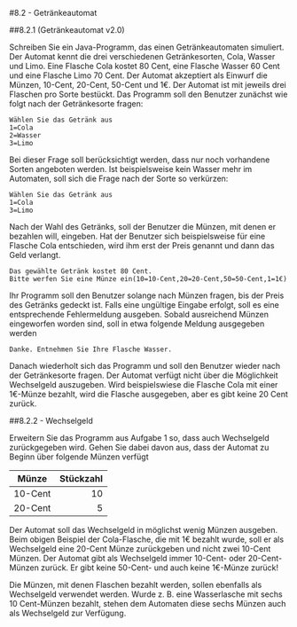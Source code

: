 #8.2 - Getränkeautomat

##8.2.1 (Getränkeautomat v2.0)

Schreiben Sie ein Java-Programm, das einen Getränkeautomaten simuliert. Der Automat kennt die drei verschiedenen Getränkesorten, Cola, Wasser und Limo. Eine Flasche Cola kostet 80 Cent, eine Flasche Wasser 60 Cent und eine Flasche Limo 70 Cent. Der Automat akzeptiert als Einwurf die Münzen, 10-Cent, 20-Cent, 50-Cent und 1€. Der Automat ist mit jeweils drei Flaschen pro Sorte bestückt. Das Programm soll den Benutzer zunächst wie folgt nach der Getränkesorte fragen:

    Wählen Sie das Getränk aus
    1=Cola
    2=Wasser
    3=Limo

Bei dieser Frage soll berücksichtigt werden, dass nur noch vorhandene Sorten angeboten werden. Ist beispielsweise kein Wasser mehr im Automaten, soll sich die Frage nach der Sorte so verkürzen:

    Wählen Sie das Getränk aus
    1=Cola
    3=Limo

Nach der Wahl des Getränks, soll der Benutzer die Münzen, mit denen er bezahlen will, eingeben. Hat der Benutzer sich beispielsweise für eine Flasche Cola entschieden, wird ihm erst der Preis genannt und dann das Geld verlangt.

    Das gewählte Getränk kostet 80 Cent.
    Bitte werfen Sie eine Münze ein(10=10-Cent,20=20-Cent,50=50-Cent,1=1€)

Ihr Programm soll den Benutzer solange nach Münzen fragen, bis der Preis des Getränks gedeckt ist. Falls eine ungültige Eingabe erfolgt, soll es eine entsprechende Fehlermeldung ausgeben. Sobald ausreichend Münzen eingeworfen worden sind, soll in etwa folgende Meldung ausgegeben werden

    Danke. Entnehmen Sie Ihre Flasche Wasser.

Danach wiederholt sich das Programm und soll den Benutzer wieder nach der Getränkesorte fragen. Der Automat verfügt nicht über die Möglichkeit Wechselgeld auszugeben. Wird beispielswiese die Flasche Cola mit einer 1€-Münze bezahlt, wird die Flasche ausgegeben, aber es gibt keine 20 Cent zurück.

##8.2.2 - Wechselgeld

Erweitern Sie das Programm aus Aufgabe 1 so, dass auch Wechselgeld zurückgegeben wird. Gehen Sie dabei davon aus, dass der Automat zu Beginn über folgende Münzen verfügt

|Münze  |Stückzahl|
|-------|--------:|
|10-Cent|10       |
|20-Cent|5        |

Der Automat soll das Wechselgeld in möglichst wenig Münzen ausgeben. Beim obigen Beispiel der Cola-Flasche, die mit 1€ bezahlt wurde, soll er als Wechselgeld eine 20-Cent Münze zurückgeben und nicht zwei 10-Cent Münzen. Der Automat gibt als Wechselgeld immer 10-Cent- oder 20-Cent-Münzen zurück. Er gibt keine 50-Cent- und auch keine 1€-Münze zurück!

Die Münzen, mit denen Flaschen bezahlt werden, sollen ebenfalls als Wechselgeld verwendet werden. Wurde z. B. eine Wasserlasche mit sechs 10 Cent-Münzen bezahlt, stehen dem Automaten diese sechs Münzen auch als Wechselgeld zur Verfügung.